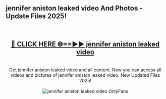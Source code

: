 <h2>jennifer aniston leaked video And Photos - Update Files 2025!</h2>
<br>
<div align="center">
<h2><a href="https://betterlinks.top/A2PfLJ" rel="nofollow">🔴 CLICK HERE 🌐==►► jennifer aniston leaked video</a></h2>
<br>
Get jennifer aniston leaked video and all content. Now you can access all videos and pictures of jennifer aniston leaked video. New Updated Files 2025!
<br>
<br>
<a href="https://betterlinks.top/A2PfLJ" rel="nofollow" data-target="animated-image.originalLink"><img src="https://i.imgur.com/dJHk4Zq.gif" alt="jennifer aniston leaked video OnlyFans" style="max-width: 100%; display: inline-block;" data-target="animated-image.originalImage"></a>
</div>
<br>